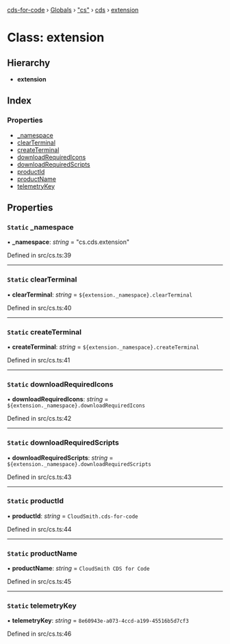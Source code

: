 [cds-for-code](../README.md) › [Globals](../globals.md) › ["cs"](../modules/_cs_.md) › [cds](../modules/_cs_.cds.md) › [extension](_cs_.cds.extension.md)

# Class: extension

## Hierarchy

* **extension**

## Index

### Properties

* [_namespace](_cs_.cds.extension.md#static-_namespace)
* [clearTerminal](_cs_.cds.extension.md#static-clearterminal)
* [createTerminal](_cs_.cds.extension.md#static-createterminal)
* [downloadRequiredIcons](_cs_.cds.extension.md#static-downloadrequiredicons)
* [downloadRequiredScripts](_cs_.cds.extension.md#static-downloadrequiredscripts)
* [productId](_cs_.cds.extension.md#static-productid)
* [productName](_cs_.cds.extension.md#static-productname)
* [telemetryKey](_cs_.cds.extension.md#static-telemetrykey)

## Properties

### `Static` _namespace

▪ **_namespace**: *string* = "cs.cds.extension"

Defined in src/cs.ts:39

___

### `Static` clearTerminal

▪ **clearTerminal**: *string* = `${extension._namespace}.clearTerminal`

Defined in src/cs.ts:40

___

### `Static` createTerminal

▪ **createTerminal**: *string* = `${extension._namespace}.createTerminal`

Defined in src/cs.ts:41

___

### `Static` downloadRequiredIcons

▪ **downloadRequiredIcons**: *string* = `${extension._namespace}.downloadRequiredIcons`

Defined in src/cs.ts:42

___

### `Static` downloadRequiredScripts

▪ **downloadRequiredScripts**: *string* = `${extension._namespace}.downloadRequiredScripts`

Defined in src/cs.ts:43

___

### `Static` productId

▪ **productId**: *string* = `CloudSmith.cds-for-code`

Defined in src/cs.ts:44

___

### `Static` productName

▪ **productName**: *string* = `CloudSmith CDS for Code`

Defined in src/cs.ts:45

___

### `Static` telemetryKey

▪ **telemetryKey**: *string* = `8e60943e-a073-4ccd-a199-45516b5d7cf3`

Defined in src/cs.ts:46
